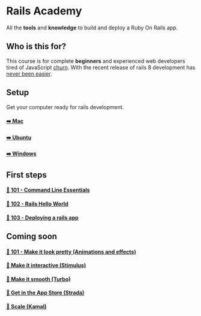 # Rails Academy

All the **tools** and **knowledge** to build and deploy a Ruby On Rails app.

## Who is this for?

This course is for complete **beginners** and experienced web developers tired of JavaScript [churn](https://www.abeautifulsite.net/posts/thoughts-on-framework-churn/). With the recent release of rails 8 development has [never been easier](https://www.youtube.com/watch?v=-cEn_83zRFw).

## Setup

Get your computer ready for rails development.

#### [:arrow_right: Mac](mac/README.md)

#### [:arrow_right: Ubuntu](ubuntu/README.md)

#### [:arrow_right: Windows](win/README.md)

## First steps

#### [:green_book: 101 - Command Line Essentials](https://github.com/justintanner/ra-101)

#### [:green_book: 102 - Rails Hello World](https://github.com/justintanner/ra-102)

#### [:green_book: 103 - Deploying a rails app](https://github.com/justintanner/ra-103)

## Coming soon

#### [:open_book: 101 - Make it look pretty (Animations and effects)]()

#### [:open_book: Make it interactive (Stimulus)]()

#### [:open_book: Make it smooth (Turbo)]()

#### [:open_book: Get in the App Store (Strada)]()

#### [:open_book: Scale (Kamal)]()



